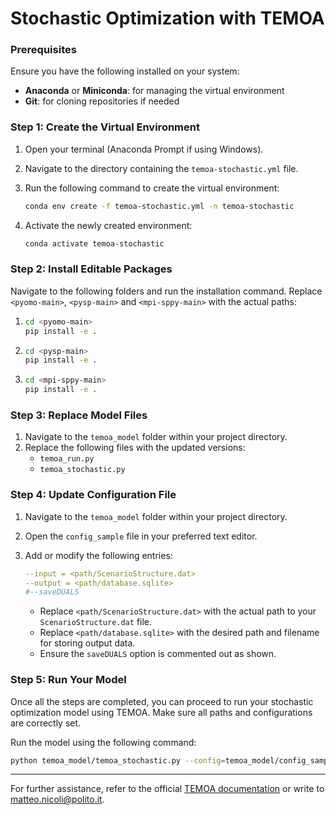 # Stochastic Optimization with TEMOA

### Prerequisites
Ensure you have the following installed on your system:
- **Anaconda** or **Miniconda**: for managing the virtual environment
- **Git**: for cloning repositories if needed

### Step 1: Create the Virtual Environment
1. Open your terminal (Anaconda Prompt if using Windows).
2. Navigate to the directory containing the `temoa-stochastic.yml` file.
3. Run the following command to create the virtual environment:
   
   ```bash
   conda env create -f temoa-stochastic.yml -n temoa-stochastic
   ```

4. Activate the newly created environment:

   ```bash
   conda activate temoa-stochastic
   ```

### Step 2: Install Editable Packages
Navigate to the following folders and run the installation command. Replace `<pyomo-main>`, `<pysp-main>` and `<mpi-sppy-main>` with the actual paths:

1. 
   ```bash
   cd <pyomo-main>
   pip install -e .
   ```

2. 
   ```bash
   cd <pysp-main>
   pip install -e .
   ```

3. 
   ```bash
   cd <mpi-sppy-main>
   pip install -e .
   ```

### Step 3: Replace Model Files
1. Navigate to the `temoa_model` folder within your project directory.
2. Replace the following files with the updated versions:
   - `temoa_run.py`
   - `temoa_stochastic.py`

### Step 4: Update Configuration File
1. Navigate to the `temoa_model` folder within your project directory.
2. Open the `config_sample` file in your preferred text editor.
3. Add or modify the following entries:

   ```yaml
   --input = <path/ScenarioStructure.dat>
   --output = <path/database.sqlite>
   #--saveDUALS
   ```

   - Replace `<path/ScenarioStructure.dat>` with the actual path to your `ScenarioStructure.dat` file.
   - Replace `<path/database.sqlite>` with the desired path and filename for storing output data.
   - Ensure the `saveDUALS` option is commented out as shown.

### Step 5: Run Your Model
Once all the steps are completed, you can proceed to run your stochastic optimization model using TEMOA. Make sure all paths and configurations are correctly set.

Run the model using the following command:

```bash
python temoa_model/temoa_stochastic.py --config=temoa_model/config_sample
```
___
For further assistance, refer to the official [TEMOA documentation](https://temoacloud.com/temoaproject/) or write to [matteo.nicoli@polito.it](mailto:matteo.nicoli@polito.it).